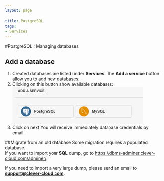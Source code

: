```yaml
---
layout: page

title: PostgreSQL
tags:
- Services
---
```

#PostgreSQL : Managing databases

## Add a database
1. Created databases are listed under **Services**. The **Add a service** button allow you to add new databases.
2. Clicking on this button show available databases:<img class="thumbnail img_doc" src="/img/mysql.png">
3. Click on next
You will receive immediately database credentials by email.


##Migrate from an old database
Some migration requires a populated database.  
If you want to import your **SQL** dump, go to <a href="https://dbms-adminer.clever-cloud.com/adminer/">https://dbms-adminer.clever-cloud.com/adminer/</a>.

If you need to import a very large dump, please send an email to **support@clever-cloud.com**.
